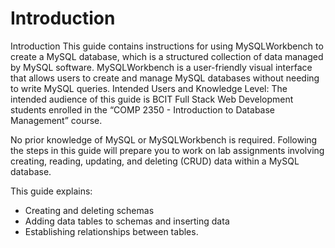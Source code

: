 # Introduction

Introduction
This guide contains instructions for using MySQLWorkbench to create a MySQL database, which is a structured collection of data managed by MySQL software. MySQLWorkbench is a user-friendly visual interface that allows users to create and manage MySQL databases without needing to write MySQL queries.
Intended Users and Knowledge Level:
The intended audience of this guide is BCIT Full Stack Web Development students enrolled in the “COMP 2350 - Introduction to Database Management” course.

No prior knowledge of MySQL or MySQLWorkbench is required. Following the steps in this guide will prepare you to work on lab assignments involving creating, reading, updating, and deleting (CRUD) data within a MySQL database.

This guide explains:

- Creating and deleting schemas
- Adding data tables to schemas and inserting data
- Establishing relationships between tables.
